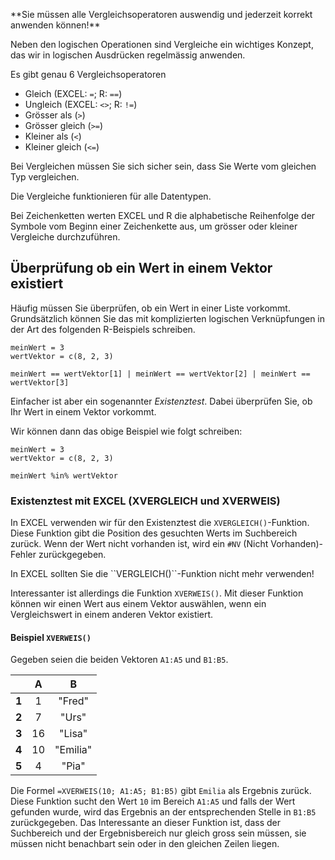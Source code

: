 
<p  class="alert alert-warning" markdown="1">
**Sie müssen alle Vergleichsoperatoren auswendig und jederzeit korrekt anwenden können!**
</p>

Neben den logischen Operationen sind Vergleiche ein wichtiges Konzept, das wir in logischen Ausdrücken regelmässig anwenden. 

Es gibt genau 6 Vergleichsoperatoren 

* Gleich (EXCEL: `=`; R: `==`)
* Ungleich (EXCEL: `<>`; R: `!=`)
* Grösser als (`>`)
* Grösser gleich (`>=`)
* Kleiner als (`<`)
* Kleiner gleich (`<=`)

<p class="alert alert-danger" markdown="1">
Bei Vergleichen müssen Sie sich sicher sein, dass Sie Werte vom gleichen Typ vergleichen.
</p>

Die Vergleiche funktionieren für alle Datentypen. 

Bei Zeichenketten werten EXCEL und R die alphabetische Reihenfolge der Symbole vom Beginn einer Zeichenkette aus, um grösser oder kleiner Vergleiche durchzuführen.

## Überprüfung ob ein Wert in einem Vektor existiert

Häufig müssen Sie überprüfen, ob ein Wert in einer Liste vorkommt. Grundsätzlich können Sie das mit komplizierten logischen Verknüpfungen in der Art des folgenden R-Beispiels schreiben.

```
meinWert = 3
wertVektor = c(8, 2, 3)

meinWert == wertVektor[1] | meinWert == wertVektor[2] | meinWert == wertVektor[3]
```

Einfacher ist aber ein sogenannter *Existenztest*. Dabei überprüfen Sie, ob Ihr Wert in einem Vektor vorkommt. 

Wir können dann das obige Beispiel wie folgt schreiben: 

```
meinWert = 3
wertVektor = c(8, 2, 3)

meinWert %in% wertVektor
```

### Existenztest mit EXCEL (XVERGLEICH und XVERWEIS)

In EXCEL verwenden wir für den Existenztest die `XVERGLEICH()`-Funktion. Diese Funktion gibt die Position des gesuchten Werts im Suchbereich zurück. Wenn der Wert nicht vorhanden ist, wird ein `#NV` (Nicht Vorhanden)-Fehler zurückgegeben.

<p class="alert alert-danger" markdown="1">
In EXCEL sollten Sie die ``VERGLEICH()``-Funktion nicht mehr verwenden!
</p>

Interessanter ist allerdings die Funktion `XVERWEIS()`. Mit dieser Funktion können wir einen Wert aus einem Vektor auswählen, wenn ein Vergleichswert in einem anderen Vektor existiert. 

#### Beispiel `XVERWEIS()`

Gegeben seien die beiden Vektoren `A1:A5` und `B1:B5`. 

| | A | B |
| :---: | :---: |  :---: | 
| **1** | 1 | "Fred" | 
| **2** | 7 | "Urs" | 
| **3** | 16 | "Lisa" | 
| **4** | 10 |  "Emilia" | 
| **5** | 4 | "Pia" | 

Die Formel `=XVERWEIS(10; A1:A5; B1:B5)` gibt `Emilia` als Ergebnis zurück. Diese Funktion sucht den Wert `10` im Bereich `A1:A5` und falls der Wert gefunden wurde, wird das Ergebnis an der entsprechenden Stelle in `B1:B5` zurückgegeben. Das Interessante an dieser Funktion ist, dass der Suchbereich und der Ergebnisbereich nur gleich gross sein müssen, sie müssen nicht benachbart sein oder in den gleichen Zeilen liegen. 
